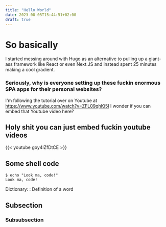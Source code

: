 ```yaml
---
title: "Hello World"
date: 2023-08-05T15:44:51+02:00
draft: true
---
```


<!-- ---
title: "Ben is awesome"
date: 2023-08-01T12:35:29+02:00
tags: ["testing"]
draft: true
--- -->
<!-- 
[Virgil](https://excalidraw.com/Virgil.woff2)
[Cascadia](https://excalidraw.com/Cascadia.woff2) -->

# So basically 
I started messing around with Hugo as an alternative to pulling up a giant-ass framework like React or even Next.JS and instead spent 25 minutes making a cool gradient.

### Seriously, why is everyone setting up these fuckin enormous SPA apps for their personal websites?
I'm following the tutorial over on Youtube at https://www.youtube.com/watch?v=ZFL09qhKi5I
I wonder if you can embed that Youtube video here?

## Holy shit you can just embed fuckin youtube videos
{{< youtube goy4lZfDtCE >}}

## Some shell code
```shell
$ echo "Look ma, code!"
Look ma, code!
```

Dictionary:
 : Definition of a word

## Subsection

### Subsubsection